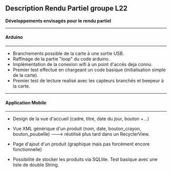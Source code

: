 ## 						                         Description Rendu Partiel groupe L22



**Développements envisagés pour le rendu partiel** 





--------

#### Arduino

--------



- Branchements possible de la carte à une sortie USB.
- Raffinage de la partie "loop" du code arduino.
- Implémentation de la conexion wifi à un point d'accés deja connu.
- Premier test effectué en chargeant un code basique (initialisation simple de la carte). 
- Premier test de lecture realisé avec les capteurs branchés et beepeur à la carte.

--------

#### Application Mobile

---------------------



- Design de la vue d'accueil (cadre, titre, date du jour, bouton +...)

- Vue XML générique d'un produit (nom, date, bouton_crayon, bouton_poubelle)
  ---> réutilisé plus tard dans un RecyclerView.
- Page d'ajout d'un produit (graphique mais pas forcément encore fonctionnelle)
- Possibilité de stocker les produits via SQLlite. Test basique avec une liste de double String.

